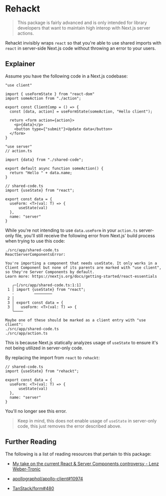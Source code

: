 # Rehackt

> This package is fairly advanced and is only intended for library developers that want to maintain high interop with Next.js server actions.

Rehackt invisibly wraps `react` so that you're able to use shared imports with `react` in server-side Next.js code without throwing an error to your users.

## Explainer

Assume you have the following code in a Next.js codebase:

```tsx
"use client"

import { useFormState } from "react-dom"
import someAction from "./action";

export const ClientComp = () => {
  const [data, action] = useFormState(someAction, "Hello client");

  return <form action={action}>
    <p>{data}</p>
    <button type={"submit"}>Update data</button>
  </form>
}
```

```tsx
"use server"
// action.ts

import {data} from "./shared-code";

export default async function someAction() {
  return "Hello " + data.name;
}
```

```tsx
// shared-code.ts
import {useState} from "react";

export const data = {
  useForm: <T>(val: T) => {
      useState(val)
  },
  name: "server"
}
```

While you're not intending to use `data.useForm` in your `action.ts` server-only file, you'll still receive the following error from Next.js' build process when trying to use this code:

```shell
./src/app/shared-code.ts
ReactServerComponentsError:

You're importing a component that needs useState. It only works in a Client Component but none of its parents are marked with "use client", so they're Server Components by default.
Learn more: https://nextjs.org/docs/getting-started/react-essentials

   ╭─[/src/app/shared-code.ts:1:1]
 1 │ import {useState} from "react";
   ·         ────────
 2 │ 
 3 │ export const data = {
 3 │   useForm: <T>(val: T) => {
   ╰────

Maybe one of these should be marked as a client entry with "use client":
./src/app/shared-code.ts
./src/app/action.ts
```

This is because Next.js statically analyzes usage of `useState` to ensure it's not being utilized in server-only code.

By replacing the import from `react` to `rehackt`:

```tsx
// shared-code.ts
import {useState} from "rehackt";

export const data = {
  useForm: <T>(val: T) => {
      useState(val)
  },
  name: "server"
}
```

You'll no longer see this error.

> Keep in mind, this does not enable usage of `useState` in server-only code, this just removes the error described above.

## Further Reading

The following is a list of reading resources that pertain to this package:

- [My take on the current React & Server Components controversy - Lenz Weber-Tronic](https://phryneas.de/react-server-components-controversy)

- [apollographql/apollo-client#10974](https://github.com/apollographql/apollo-client/issues/10974)

- [TanStack/form#480](https://github.com/TanStack/form/issues/480#issuecomment-1793576645)
